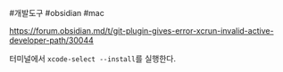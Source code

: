 #개발도구 #obsidian #mac 

https://forum.obsidian.md/t/git-plugin-gives-error-xcrun-invalid-active-developer-path/30044

터미널에서 `xcode-select --install`를 실행한다. 